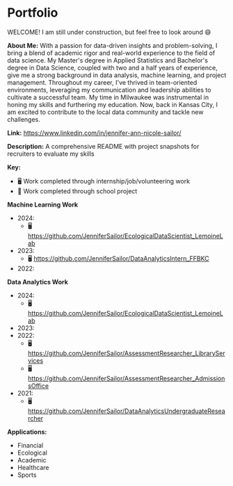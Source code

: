 # Portfolio

WELCOME! I am still under construction, but feel free to look around :smile:

**About Me:**
With a passion for data-driven insights and problem-solving, I bring a blend of academic rigor and real-world experience to the field of data science. My Master's degree in Applied Statistics and Bachelor's degree in Data Science, coupled with two and a half years of experience, give me a strong background in data analysis, machine learning, and project management. 
Throughout my career, I've thrived in team-oriented environments, leveraging my communication and leadership abilities to cultivate a successful team. My time in Milwaukee was instrumental in honing my skills and furthering my education. Now, back in Kansas City, I am excited to contribute to the local data community and tackle new challenges.

**Link:** https://www.linkedin.com/in/jennifer-ann-nicole-sailor/

**Description:**
A comprehensive README with project snapshots for recruiters to evaluate my skills

**Key:**
- :desktop_computer: Work completed through internship/job/volunteering work
- :notebook: Work completed through school project

**Machine Learning Work**
- 2024:
  - :desktop_computer: https://github.com/JenniferSailor/EcologicalDataScientist_LemoineLab
- 2023:
  - :desktop_computer: https://github.com/JenniferSailor/DataAnalyticsIntern_FFBKC
- 2022:


**Data Analytics Work**
- 2024:
  - :desktop_computer: https://github.com/JenniferSailor/EcologicalDataScientist_LemoineLab
- 2023:
- 2022:
  - :desktop_computer: https://github.com/JenniferSailor/AssessmentResearcher_LibraryServices
  - :desktop_computer: https://github.com/JenniferSailor/AssessmentResearcher_AdmissionsOffice
- 2021:
  - :desktop_computer: https://github.com/JenniferSailor/DataAnalyticsUndergraduateResearcher


**Applications:**
- Financial
- Ecological
- Academic
- Healthcare
- Sports
